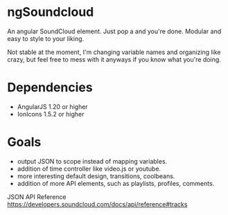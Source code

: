 ngSoundcloud
===
An angular SoundCloud element. Just pop a <ng-soundcloud track="yourtrack"> and you're done. Modular and easy to style to your liking. 

Not stable at the moment, I'm changing variable names and organizing like crazy, but feel free to mess with it anyways if you know what you're doing. 

Dependencies
===
 - AngularJS 1.20 or higher
 - IonIcons 1.5.2 or higher

Goals
===
 - output JSON to scope instead of mapping variables.
 - addition of time controller like video.js or youtube.
 - more interesting default design, transitions, coolbeans.
 - addition of more API elements, such as playlists, profiles, comments. 

JSON API Reference
https://developers.soundcloud.com/docs/api/reference#tracks
